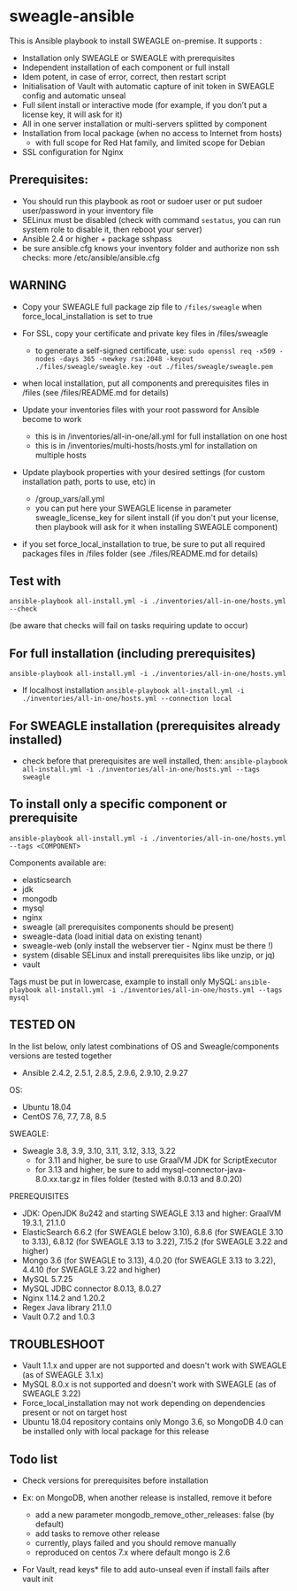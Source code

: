 # sweagle-ansible

This is Ansible playbook to install SWEAGLE on-premise.
It supports :
-	Installation only SWEAGLE or SWEAGLE with prerequisites
-	Independent installation of each component or full install
-	Idem potent, in case of error, correct, then restart script
-	Initialisation of Vault with automatic capture of init token in SWEAGLE config and automatic unseal
-	Full silent install or interactive mode (for example, if you don’t put a license key, it will ask for it)
- All in one server installation or multi-servers splitted by component
- Installation from local package (when no access to Internet from hosts)
  - with full scope for Red Hat family, and limited scope for Debian
- SSL configuration for Nginx

## Prerequisites:
- You should run this playbook as root or sudoer user or put sudoer user/password in your inventory file
- SELinux must be disabled (check with command `sestatus`, you can run system role to disable it, then reboot your server)
- Ansible 2.4 or higher + package sshpass
- be sure ansible.cfg knows your inventory folder and authorize non ssh checks:
more /etc/ansible/ansible.cfg

## WARNING
- Copy your SWEAGLE full package zip file to `/files/sweagle` when force_local_installation is set to true

- For SSL, copy your certificate and private key files in  /files/sweagle
  - to generate a self-signed certificate, use:
`sudo openssl req -x509 -nodes -days 365 -newkey rsa:2048 -keyout ./files/sweagle/sweagle.key -out ./files/sweagle/sweagle.pem`

- when local installation, put all components and prerequisites files in /files
(see /files/README.md for details)

- Update your inventories files with your root password for Ansible become to work
  - this is in /inventories/all-in-one/all.yml for full installation on one host
  - this is in /inventories/multi-hosts/hosts.yml for installation on multiple hosts

- Update playbook properties with your desired settings (for custom installation path, ports to use, etc) in
  - /group_vars/all.yml
  - you can put here your SWEAGLE license in parameter sweagle_license_key for silent install
(if you don't put your license, then playbook will ask for it when installing SWEAGLE component)
- if you set force_local_installation to true, be sure to put all required packages files in /files folder (see ./files/README.md for details)

## Test with
`ansible-playbook all-install.yml -i ./inventories/all-in-one/hosts.yml --check`

(be aware that checks will fail on tasks requiring update to occur)

## For full installation (including prerequisites)
`ansible-playbook all-install.yml -i ./inventories/all-in-one/hosts.yml`

- If localhost installation
`ansible-playbook all-install.yml -i ./inventories/all-in-one/hosts.yml --connection local`

## For SWEAGLE installation (prerequisites already installed)
- check before that prerequisites are well installed, then:
`ansible-playbook all-install.yml -i ./inventories/all-in-one/hosts.yml --tags sweagle`

## To install only a specific component or prerequisite
`ansible-playbook all-install.yml -i ./inventories/all-in-one/hosts.yml --tags <COMPONENT>`

Components available are:
- elasticsearch
- jdk
- mongodb
- mysql
- nginx
- sweagle (all prerequisites components should be present)
- sweagle-data (load initial data on existing tenant)
- sweagle-web (only install the webserver tier - Nginx must be there !)
- system (disable SELinux and install prerequisites libs like unzip, or jq)
- vault

Tags must be put in lowercase, example to install only MySQL:
`ansible-playbook all-install.yml -i ./inventories/all-in-one/hosts.yml --tags mysql`


## TESTED ON
In the list below, only latest combinations of OS and Sweagle/components versions are tested together

- Ansible 2.4.2, 2.5.1, 2.8.5, 2.9.6, 2.9.10, 2.9.27

OS:
- Ubuntu 18.04
- CentOS 7.6, 7.7, 7.8, 8.5

SWEAGLE:
- Sweagle 3.8, 3.9, 3.10, 3.11, 3.12, 3.13, 3.22
  - for 3.11 and higher, be sure to use GraalVM JDK for ScriptExecutor
  - for 3.13 and higher, be sure to add mysql-connector-java-8.0.xx.tar.gz in files folder (tested with 8.0.13 and 8.0.20)

PREREQUISITES
- JDK: OpenJDK 8u242 and starting SWEAGLE 3.13 and higher: GraalVM 19.3.1, 21.1.0
- ElasticSearch 6.6.2 (for SWEAGLE below 3.10), 6.8.6 (for SWEAGLE 3.10 to 3.13), 6.8.12 (for SWEAGLE 3.13 to 3.22), 7.15.2 (for SWEAGLE 3.22 and higher)
- Mongo 3.6 (for SWEAGLE to 3.13), 4.0.20 (for SWEAGLE 3.13 to 3.22), 4.4.10 (for SWEAGLE 3.22 and higher)
- MySQL 5.7.25
- MySQL JDBC connector 8.0.13, 8.0.27
- Nginx 1.14.2 and 1.20.2
- Regex Java library 21.1.0
- Vault 0.7.2 and 1.0.3


## TROUBLESHOOT
- Vault 1.1.x and upper are not supported and doesn't work with SWEAGLE (as of SWEAGLE 3.1.x)
- MySQL 8.0.x is not supported and doesn't work with SWEAGLE (as of SWEAGLE 3.22)
- Force_local_installation may not work depending on dependencies present or not on target host
- Ubuntu 18.04 repository contains only Mongo 3.6, so MongoDB 4.0 can be installed only with local package for this release


## Todo list

- Check versions for prerequisites before installation
- Ex: on MongoDB, when another release is installed, remove it before
  - add a new parameter mongodb_remove_other_releases: false (by default)
  - add tasks to remove other release
  - currently, plays failed and you should remove manually
  - reproduced on centos 7.x where default mongo is 2.6

- For Vault, read keys* file to add auto-unseal even if install fails after vault init

